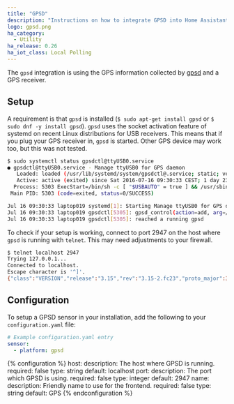 ```yaml
---
title: "GPSD"
description: "Instructions on how to integrate GPSD into Home Assistant."
logo: gpsd.png
ha_category:
  - Utility
ha_release: 0.26
ha_iot_class: Local Polling
---
```


The `gpsd` integration is using the GPS information collected by [gpsd](http://catb.org/gpsd/) and a GPS receiver.

## Setup

A requirement is that `gpsd` is installed (`$ sudo apt-get install gpsd` or `$ sudo dnf -y install gpsd`). `gpsd` uses the socket activation feature of systemd on recent Linux distributions for USB receivers. This means that if you plug your GPS receiver in, `gpsd` is started. Other GPS device may work too, but this was not tested.

```bash
$ sudo systemctl status gpsdctl@ttyUSB0.service
● gpsdctl@ttyUSB0.service - Manage ttyUSB0 for GPS daemon
   Loaded: loaded (/usr/lib/systemd/system/gpsdctl@.service; static; vendor preset: disabled)
   Active: active (exited) since Sat 2016-07-16 09:30:33 CEST; 1 day 23h ago
  Process: 5303 ExecStart=/bin/sh -c [ "$USBAUTO" = true ] && /usr/sbin/gpsdctl add /dev/%I || : (code=exited, status=0/SUCCESS)
 Main PID: 5303 (code=exited, status=0/SUCCESS)

Jul 16 09:30:33 laptop019 systemd[1]: Starting Manage ttyUSB0 for GPS daemon...
Jul 16 09:30:33 laptop019 gpsdctl[5305]: gpsd_control(action=add, arg=/dev/ttyUSB0)
Jul 16 09:30:33 laptop019 gpsdctl[5305]: reached a running gpsd
```

To check if your setup is working, connect to port 2947 on the host where `gpsd` is running with `telnet`. This may need adjustments to your firewall.

```bash
$ telnet localhost 2947
Trying 127.0.0.1...
Connected to localhost.
Escape character is '^]'.
{"class":"VERSION","release":"3.15","rev":"3.15-2.fc23","proto_major":3,"proto_minor":11}
```

## Configuration

To setup a GPSD sensor in your installation, add the following to your `configuration.yaml` file:

```yaml
# Example configuration.yaml entry
sensor:
  - platform: gpsd
```

{% configuration %}
host:
  description: The host where GPSD is running.
  required: false
  type: string
  default: localhost
port:
  description: The port which GPSD is using.
  required: false
  type: integer
  default: 2947
name:
  description: Friendly name to use for the frontend.
  required: false
  type: string
  default: GPS
{% endconfiguration %}

